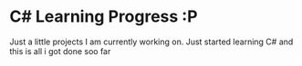 # C# Learning Progress :P

Just a little projects I am currently working on. Just started learning C# and this is all i got done soo far
